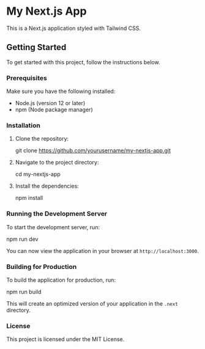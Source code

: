 # My Next.js App

This is a Next.js application styled with Tailwind CSS.

## Getting Started

To get started with this project, follow the instructions below.

### Prerequisites

Make sure you have the following installed:

- Node.js (version 12 or later)
- npm (Node package manager)

### Installation

1. Clone the repository:

   git clone https://github.com/yourusername/my-nextjs-app.git

2. Navigate to the project directory:

   cd my-nextjs-app

3. Install the dependencies:

   npm install

### Running the Development Server

To start the development server, run:

npm run dev

You can now view the application in your browser at `http://localhost:3000`.

### Building for Production

To build the application for production, run:

npm run build

This will create an optimized version of your application in the `.next` directory.

### License

This project is licensed under the MIT License.